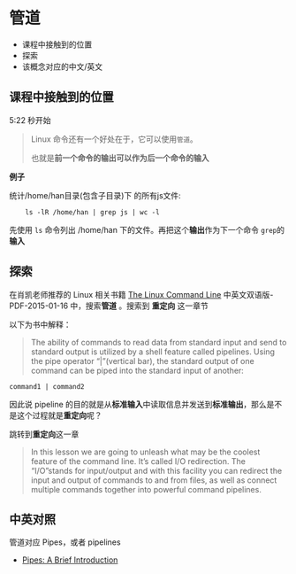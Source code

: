 # 管道

- 课程中接触到的位置
- 探索
- 该概念对应的中文/英文


## 课程中接触到的位置

5:22 秒开始

> Linux 命令还有一个好处在于，它可以使用`管道`。
> 
> 也就是**前一个命令的输出可以作为后一个命令的输入**

**例子**

统计/home/han目录(包含子目录)下 的所有js文件:

```
	ls -lR /home/han | grep js | wc -l
```

先使用 `ls` 命令列出 /home/han 下的文件。再把这个**输出**作为下一个命令 `grep`的**输入**



## 探索

在肖凯老师推荐的 Linux 相关书籍 [The Linux Command Line](http://billie66.github.io/TLCL/index.html) 中英文双语版-PDF-2015-01-16 中，搜索**管道** 。搜索到 **重定向** 这一章节

以下为书中解释：

> The ability of commands to read data from standard input and send to standard output is utilized by a shell feature called pipelines. Using the pipe operator “|”(vertical bar), the standard output of one command can be piped into the standard input of another:

```
command1 | command2
```

因此说 pipeline 的目的就是从**标准输入**中读取信息并发送到**标准输出**，那么是不是这个过程就是**重定向**呢？

跳转到**重定向**这一章

> In this lesson we are going to unleash what may be the coolest feature of the command line. It’s called I/O redirection. The “I/O”stands for input/output and with this facility you can redirect the input and output of commands to and from files, as well as connect multiple commands together into powerful command pipelines. 




## 中英对照

管道对应 Pipes，或者 pipelines

- [Pipes: A Brief Introduction](http://www.linfo.org/pipes.html)
